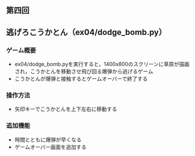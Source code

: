 ## 第四回
## 逃げろこうかとん（ex04/dodge_bomb.py）
### ゲーム概要
- ex04/dodge_bomb.pyを実行すると，1400x800のスクリーンに草原が描画され，こうかとんを移動させ飛び回る爆弾から逃げるゲーム
- こうかとんが爆弾と接触するとゲームオーバーで終了する
### 操作方法
- 矢印キーでこうかとんを上下左右に移動する
### 追加機能
- 時間とともに爆弾が早くなる
- ゲームオーバー画面を追加する

